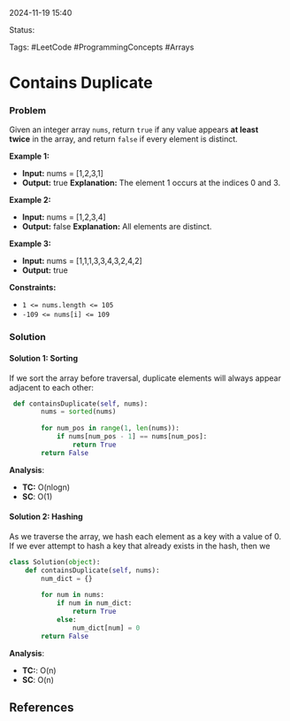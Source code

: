 2024-11-19 15:40

Status:

Tags: #LeetCode #ProgrammingConcepts #Arrays

# Contains Duplicate

### Problem
Given an integer array `nums`, return `true` if any value appears **at least twice** in the array, and return `false` if every element is distinct.

**Example 1:**
- **Input:** nums = [1,2,3,1]
- **Output:** true
**Explanation:** The element 1 occurs at the indices 0 and 3.

**Example 2:**
- **Input:** nums = [1,2,3,4]
- **Output:** false
**Explanation:** All elements are distinct.

**Example 3:** 
- **Input:** nums = [1,1,1,3,3,4,3,2,4,2]
- **Output:** true

**Constraints:**
- `1 <= nums.length <= 105`
- `-109 <= nums[i] <= 109`

### Solution
#### Solution 1: Sorting
If we sort the array before traversal, duplicate elements will always appear adjacent to each other:
```python
 def containsDuplicate(self, nums):
        nums = sorted(nums)
        
        for num_pos in range(1, len(nums)):
            if nums[num_pos - 1] == nums[num_pos]:
                return True
        return False
```
**Analysis**: 
- **TC:** O(nlogn) 
- **SC**: O(1)
#### Solution 2: Hashing
As we traverse the array, we hash each element as a key with a value of 0. If we ever attempt to hash a key that already exists in the hash, then we 
```python
class Solution(object):
    def containsDuplicate(self, nums):
        num_dict = {}
        
        for num in nums:
            if num in num_dict:
                return True
            else:
                num_dict[num] = 0
        return False
```
**Analysis**:
- **TC:**: O(n)
- **SC**: O(n)
## References
